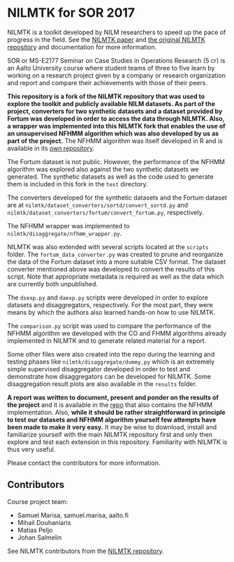 # NILMTK for SOR 2017

NILMTK is a toolkit developed by NILM researchers to speed up the pace of
progress in the field. See the
[NILMTK paper](http://arxiv.org/pdf/1404.3878v1.pdf)
and [the original NILMTK repository](https://github.com/nilmtk/nilmtk) and
documentation for more information.

SOR or MS-E2177 Seminar on Case Studies in Operations Research (5 cr) is an
Aalto University course where student teams of three to five learn by working
on a research project given by a company or research organization and report
and compare their achievements with those of their peers.

**This repository is a fork of the NILMTK repository that was used to explore
the toolkit and publicly available NILM datasets. As part of the project,
converters for two synthetic datasets and a dataset provided by Fortum was
developed in order to access the data through NILMTK. Also, a wrapper was
implemented into this NILMTK fork that enables the use of an unsupervised NFHMM
algorithm which was also developed by us as part of the project.** The NFHMM
algorithm was itself developed in R and is available in its [own
repository](https://github.com/smarisa/sor-nilm).

The Fortum dataset is not public. However, the performance of the NFHMM
algorithm was explored also against the two synthetic datasets we generated.
The synthetic datasets as well as the code used to generate them is included in
this fork in the ``test`` directory.

The converters developed for the synthetic datasets and the Fortum dataset are
at ``nilmtk/dataset_converters/sortd/convert_sortd.py`` and
``nilmtk/dataset_converters/fortum/convert_fortum.py``, respectively.

The NFHMM wrapper was implemented to ``nilmtk/disaggregate/nfhmm_wrapper.py``.

NILMTK was also extended with several scripts located at the ``scripts``
folder. The ``fortum_data_converter.py`` was created to prune and reorganize
the data of the Fortum dataset into a more suitable CSV format. The dataset
converter mentioned above was developed to convert the results of this script.
Note that appropriate metadata is required as well as the data which are
currently both unpublished.

The ``dsexp.py`` and ``daexp.py`` scripts were developed in order to explore
datasets and disaggregators, respectively. For the most part, they were means
by which the authors also learned hands-on how to use NILMTK.

The ``comparison.py`` script was used to compare the performance of the NFHMM
algorithm we developed with the CO and FHMM algorithms already implemented in
NILMTK and to generate related material for a report.

Some other files were also created into the repo during the learning and
testing phases like ``nilmtk/disaggregate/dummy.py`` which is an extremely
simple supervised disaggregator developed in order to test and demonstrate how
disaggregators can be developed for NILMTK. Some disaggregation result plots are
also available in the ``results`` folder.

**A report was written to document, present and ponder on the results of the
project** and it is available in the
[repo](https://github.com/smarisa/sor-nilm) that also contains the NFHMM
implementation. Also, **while it should be rather straightforward in principle to
test our datasets and NFHMM algorithm yourself few attempts have been made to
make it very easy.** It may be wise to download, install and familiarize
yourself with the main NILMTK repository first and only then explore and test
each extension in this repository. Familiarity with NILMTK is thus very useful.

Please contact the contributors for more information.

## Contributors

Course project team:

* Samuel Marisa, samuel.marisa, aalto.fi
* Mihail Douhaniaris
* Matias Peljo
* Johan Salmelin

See NILMTK contributors from the
[NILMTK repository](https://github.com/nilmtk/nilmtk).